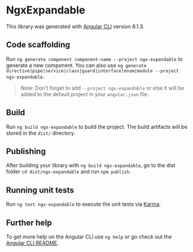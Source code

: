 # NgxExpandable

This library was generated with [Angular CLI](https://github.com/angular/angular-cli) version 8.1.3.

## Code scaffolding

Run `ng generate component component-name --project ngx-expandable` to generate a new component. You can also use `ng generate directive|pipe|service|class|guard|interface|enum|module --project ngx-expandable`.

> Note: Don't forget to add `--project ngx-expandable` or else it will be added to the default project in your `angular.json` file.

## Build

Run `ng build ngx-expandable` to build the project. The build artifacts will be stored in the `dist/` directory.

## Publishing

After building your library with `ng build ngx-expandable`, go to the dist folder `cd dist/ngx-expandable` and run `npm publish`.

## Running unit tests

Run `ng test ngx-expandable` to execute the unit tests via [Karma](https://karma-runner.github.io).

## Further help

To get more help on the Angular CLI use `ng help` or go check out the [Angular CLI README](https://github.com/angular/angular-cli/blob/master/README.md).
